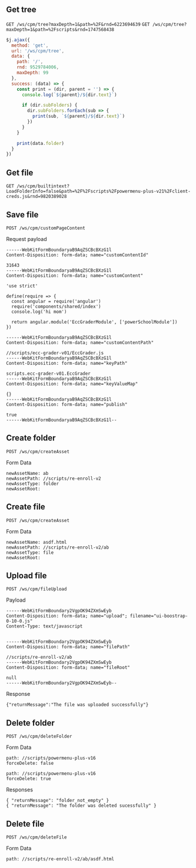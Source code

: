 ## Get tree

`GET /ws/cpm/tree?maxDepth=1&path=%2F&rnd=6223694639`
`GET /ws/cpm/tree?maxDepth=1&path=%2Fscripts&rnd=1747568438`

```js
$j.ajax({
  method: 'get',
  url: '/ws/cpm/tree',
  data: {
    path: '/',
    rnd: 9529784006,
    maxDepth: 99
  },
  success: (data) => {
    const print = (dir, parent = '') => {
      console.log(`${parent}/${dir.text}`)

      if (dir.subFolders) {
        dir.subFolders.forEach(sub => {
          print(sub, `${parent}/${dir.text}`)
        })
      }
    }

    print(data.folder)
  }
})
```

## Get file

`GET /ws/cpm/builtintext?LoadFolderInfo=false&path=%2F%2Fscripts%2Fpowermenu-plus-v21%2Fclient-creds.js&rnd=9820389028`

## Save file

`POST /ws/cpm/customPageContent`

Request payload
```
------WebKitFormBoundaryaB9AqZSCBcBXzG1l
Content-Disposition: form-data; name="customContentId"

31643
------WebKitFormBoundaryaB9AqZSCBcBXzG1l
Content-Disposition: form-data; name="customContent"

'use strict'

define(require => {
  const angular = require('angular')
  require('components/shared/index')
  console.log('hi mom')

  return angular.module('EccGraderModule', ['powerSchoolModule'])
})

------WebKitFormBoundaryaB9AqZSCBcBXzG1l
Content-Disposition: form-data; name="customContentPath"

//scripts/ecc-grader-v01/EccGrader.js
------WebKitFormBoundaryaB9AqZSCBcBXzG1l
Content-Disposition: form-data; name="keyPath"

scripts.ecc-grader-v01.EccGrader
------WebKitFormBoundaryaB9AqZSCBcBXzG1l
Content-Disposition: form-data; name="keyValueMap"

{}
------WebKitFormBoundaryaB9AqZSCBcBXzG1l
Content-Disposition: form-data; name="publish"

true
------WebKitFormBoundaryaB9AqZSCBcBXzG1l--
```

## Create folder

`POST /ws/cpm/createAsset`

Form Data
```
newAssetName: ab
newAssetPath: //scripts/re-enroll-v2
newAssetType: folder
newAssetRoot:
```

## Create file

`POST /ws/cpm/createAsset`

Form Data
```
newAssetName: asdf.html
newAssetPath: //scripts/re-enroll-v2/ab
newAssetType: file
newAssetRoot:
```

## Upload file

`POST /ws/cpm/fileUpload`

Payload
```
------WebKitFormBoundary2VgpOK94ZXmSwEyb
Content-Disposition: form-data; name="upload"; filename="ui-boostrap-0-10-0.js"
Content-Type: text/javascript


------WebKitFormBoundary2VgpOK94ZXmSwEyb
Content-Disposition: form-data; name="filePath"

//scripts/re-enroll-v2/ab
------WebKitFormBoundary2VgpOK94ZXmSwEyb
Content-Disposition: form-data; name="fileRoot"

null
------WebKitFormBoundary2VgpOK94ZXmSwEyb--
```

Response
```
{"returnMessage":"The file was uploaded successfully"}
```

## Delete folder

`POST /ws/cpm/deleteFolder`

Form Data
```
path: //scripts/powermenu-plus-v16
forceDelete: false
```

```
path: //scripts/powermenu-plus-v16
forceDelete: true
```

Responses
```
{ "returnMessage": "folder_not_empty" }
{ "returnMessage": "The folder was deleted sucessfully" }
```

## Delete file

`POST /ws/cpm/deleteFile`

Form Data
```
path: //scripts/re-enroll-v2/ab/asdf.html
```
